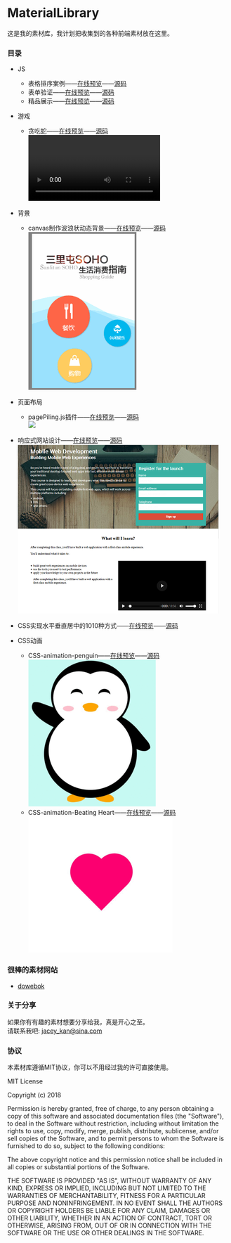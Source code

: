 # MaterialLibrary
这是我的素材库，我计划把收集到的各种前端素材放在这里。

<!-- [在线演示](https://jaceykan.github.io/MaterialLibrary)
 -->

### 目录
* JS
	* 表格排序案例——[在线预览](表格排序案例.html)——[源码](表格排序案例.html)
	* 表单验证——[在线预览](表单验证.html)——[源码](表单验证.html)
	* 精品展示——[在线预览](精品展示/精品展示.html)——[源码](精品展示)
* 游戏
	* 贪吃蛇——[在线预览](贪吃蛇/贪吃蛇.html)——[源码](贪吃蛇)   
	![](贪吃蛇/贪吃蛇.wmv)


* 背景
	* canvas制作波浪状动态背景——[在线预览](Wave-likeDynamicBackground/Wave-likeDynamicBackground-html.html)——[源码](Wave-likeDynamicBackground)   
	![](Wave-likeDynamicBackground/1.gif)
* 页面布局
	* pagePiling.js插件——[在线预览](https://alvarotrigo.com/pagePiling/)——[源码](https://github.com/alvarotrigo/pagePiling.js)   
	![](https://camo.githubusercontent.com/59a2a5c011cdad9f45883bb69db13b53350a950c/68747470733a2f2f7261772e6769746875622e636f6d2f616c7661726f747269676f2f7061676550696c696e672e6a732f6d61737465722f6578616d706c65732f696d67732f7061676550696c696e672d706c7567696e2e706e67)
* 响应式网站设计——[在线预览](ResponsiveWebDesign/ResponsiveWebDesign.html)——[源码](ResponsiveWebDesign)   
	![](ResponsiveWebDesign/img/ResponsiveWebDesign.png)

* CSS实现水平垂直居中的1010种方式——[在线预览](MaterialLibrary/CSS%E5%AE%9E%E7%8E%B0%E6%B0%B4%E5%B9%B3%E5%9E%82%E7%9B%B4%E5%B1%85%E4%B8%AD%E7%9A%841010%E7%A7%8D%E6%96%B9%E5%BC%8F/20181018test.html)——[源码](CSS实现水平垂直居中的1010种方式)

* CSS动画
	* CSS-animation-penguin——[在线预览](CSS-animation/penguin/CSSAnimationPenguin.html)——[源码](CCSS-animation/penguin)  
	![](CSS-animation/penguin/CSSAnimationPenguin.gif)
	* CSS-animation-Beating Heart——[在线预览](CSS-animation/BeatingHeart/beatingHeart.html)——[源码](CSS-animation/BeatingHeart)  
	![](CSS-animation/BeatingHeart/beatingHeart.gif)


### 很棒的素材网站
 * [dowebok](http://www.dowebok.com/)


### 关于分享
如果你有有趣的素材想要分享给我，真是开心之至。  
请联系我吧: [jacey_kan@sina.com](mailto:jacey_kan@sina.com)

### 协议
本素材库遵循MIT协议，你可以不用经过我的许可直接使用。

MIT License

Copyright (c) 2018 

Permission is hereby granted, free of charge, to any person obtaining a copy
of this software and associated documentation files (the "Software"), to deal
in the Software without restriction, including without limitation the rights
to use, copy, modify, merge, publish, distribute, sublicense, and/or sell
copies of the Software, and to permit persons to whom the Software is
furnished to do so, subject to the following conditions:

The above copyright notice and this permission notice shall be included in all
copies or substantial portions of the Software.

THE SOFTWARE IS PROVIDED "AS IS", WITHOUT WARRANTY OF ANY KIND, EXPRESS OR
IMPLIED, INCLUDING BUT NOT LIMITED TO THE WARRANTIES OF MERCHANTABILITY,
FITNESS FOR A PARTICULAR PURPOSE AND NONINFRINGEMENT. IN NO EVENT SHALL THE
AUTHORS OR COPYRIGHT HOLDERS BE LIABLE FOR ANY CLAIM, DAMAGES OR OTHER
LIABILITY, WHETHER IN AN ACTION OF CONTRACT, TORT OR OTHERWISE, ARISING FROM,
OUT OF OR IN CONNECTION WITH THE SOFTWARE OR THE USE OR OTHER DEALINGS IN THE
SOFTWARE.
